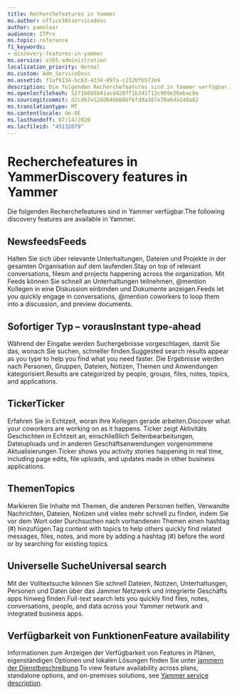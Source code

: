 ```yaml
---
title: Recherchefeatures in Yammer
ms.author: office365servicedesc
author: pamelaar
audience: ITPro
ms.topic: reference
f1_keywords:
- discovery-features-in-yammer
ms.service: o365-administration
localization_priority: Normal
ms.custom: Adm_ServiceDesc
ms.assetid: f1af9134-bc63-4334-897a-c2120fb572e9
description: Die folgenden Recherchefeatures sind in Yammer verfügbar.
ms.openlocfilehash: 5271b6b5b41acd4287f1b341f13c969e26abac8e
ms.sourcegitcommit: d2cd67e52dd646b68bfbfd8a387e70a6da140a62
ms.translationtype: MT
ms.contentlocale: de-DE
ms.lasthandoff: 07/14/2020
ms.locfileid: "45132079"
---
```

# <a name="discovery-features-in-yammer"></a><span data-ttu-id="608f2-103">Recherchefeatures in Yammer</span><span class="sxs-lookup"><span data-stu-id="608f2-103">Discovery features in Yammer</span></span>

<span data-ttu-id="608f2-104">Die folgenden Recherchefeatures sind in Yammer verfügbar.</span><span class="sxs-lookup"><span data-stu-id="608f2-104">The following discovery features are available in Yammer.</span></span>
  
## <a name="feeds"></a><span data-ttu-id="608f2-105">Newsfeeds</span><span class="sxs-lookup"><span data-stu-id="608f2-105">Feeds</span></span>

<span data-ttu-id="608f2-106">Halten Sie sich über relevante Unterhaltungen, Dateien und Projekte in der gesamten Organisation auf dem laufenden.</span><span class="sxs-lookup"><span data-stu-id="608f2-106">Stay on top of relevant conversations, filesm and projects happening across the organization.</span></span> <span data-ttu-id="608f2-107">Mit Feeds können Sie schnell an Unterhaltungen teilnehmen, @mention Kollegen in eine Diskussion einbinden und Dokumente anzeigen.</span><span class="sxs-lookup"><span data-stu-id="608f2-107">Feeds let you quickly engage in conversations, @mention coworkers to loop them into a discussion, and preview documents.</span></span>

## <a name="instant-type-ahead"></a><span data-ttu-id="608f2-108">Sofortiger Typ – voraus</span><span class="sxs-lookup"><span data-stu-id="608f2-108">Instant type-ahead</span></span>

<span data-ttu-id="608f2-109">Während der Eingabe werden Suchergebnisse vorgeschlagen, damit Sie das, wonach Sie suchen, schneller finden.</span><span class="sxs-lookup"><span data-stu-id="608f2-109">Suggested search results appear as you type to help you find what you need faster.</span></span> <span data-ttu-id="608f2-110">Die Ergebnisse werden nach Personen, Gruppen, Dateien, Notizen, Themen und Anwendungen kategorisiert.</span><span class="sxs-lookup"><span data-stu-id="608f2-110">Results are categorized by people, groups, files, notes, topics, and applications.</span></span>
    
## <a name="ticker"></a><span data-ttu-id="608f2-111">Ticker</span><span class="sxs-lookup"><span data-stu-id="608f2-111">Ticker</span></span>

<span data-ttu-id="608f2-112">Erfahren Sie in Echtzeit, woran Ihre Kollegen gerade arbeiten.</span><span class="sxs-lookup"><span data-stu-id="608f2-112">Discover what your coworkers are working on as it happens.</span></span> <span data-ttu-id="608f2-113">Ticker zeigt Aktivitäts Geschichten in Echtzeit an, einschließlich Seitenbearbeitungen, Dateiuploads und in anderen Geschäftsanwendungen vorgenommene Aktualisierungen.</span><span class="sxs-lookup"><span data-stu-id="608f2-113">Ticker shows you activity stories happening in real time, including page edits, file uploads, and updates made in other business applications.</span></span>
  
## <a name="topics"></a><span data-ttu-id="608f2-114">Themen</span><span class="sxs-lookup"><span data-stu-id="608f2-114">Topics</span></span>

<span data-ttu-id="608f2-115">Markieren Sie Inhalte mit Themen, die anderen Personen helfen, Verwandte Nachrichten, Dateien, Notizen und vieles mehr schnell zu finden, indem Sie vor dem Wort oder Durchsuchen nach vorhandenen Themen einen hashtag (#) hinzufügen.</span><span class="sxs-lookup"><span data-stu-id="608f2-115">Tag content with topics to help others quickly find related messages, files, notes, and more by adding a hashtag (#) before the word or by searching for existing topics.</span></span>
  
## <a name="universal-search"></a><span data-ttu-id="608f2-116">Universelle Suche</span><span class="sxs-lookup"><span data-stu-id="608f2-116">Universal search</span></span>

<span data-ttu-id="608f2-117">Mit der Volltextsuche können Sie schnell Dateien, Notizen, Unterhaltungen, Personen und Daten über das Jammer Netzwerk und integrierte Geschäfts apps hinweg finden.</span><span class="sxs-lookup"><span data-stu-id="608f2-117">Full-text search lets you quickly find files, notes, conversations, people, and data across your Yammer network and integrated business apps.</span></span>
  
## <a name="feature-availability"></a><span data-ttu-id="608f2-118">Verfügbarkeit von Funktionen</span><span class="sxs-lookup"><span data-stu-id="608f2-118">Feature availability</span></span>

<span data-ttu-id="608f2-119">Informationen zum Anzeigen der Verfügbarkeit von Features in Plänen, eigenständigen Optionen und lokalen Lösungen finden Sie unter [jammern der Dienstbeschreibung](yammer-service-description.md).</span><span class="sxs-lookup"><span data-stu-id="608f2-119">To view feature availability across plans, standalone options, and on-premises solutions, see [Yammer service description](yammer-service-description.md).</span></span>
  
  
